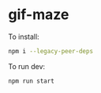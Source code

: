 # gif-maze

To install:

```bash
npm i --legacy-peer-deps
```

To run dev:

```bash
npm run start
```
